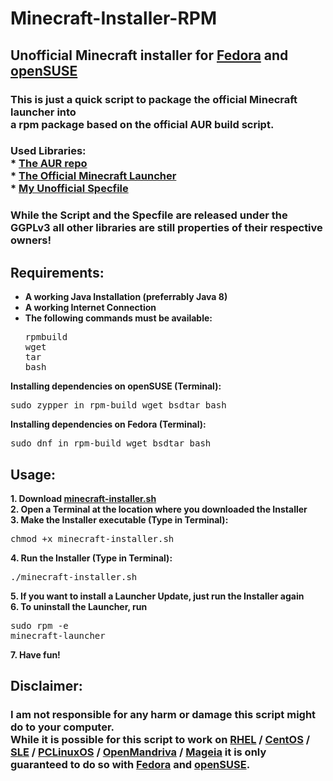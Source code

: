 # Minecraft-Installer-RPM
## Unofficial Minecraft installer for [Fedora](https://getfedora.org) and [openSUSE](https://www.opensuse.org/)
### This is just a quick script to package the official Minecraft launcher into <br> a rpm package based on the official AUR build script.
### Used Libraries:<br> * [The AUR repo](https://aur.archlinux.org/packages/minecraft-launcher)<br> * [The Official Minecraft Launcher](https://www.minecraft.net/de-de/download/alternative/)<br> * [My Unofficial Specfile](https://github.com/DarkWav/DarkWav.github.io/blob/master/minecraft-launcher.spec)

### While the Script and the Specfile are released under the GGPLv3 all other libraries are still properties of their respective owners!

## Requirements: 
* <b>A working Java Installation (preferrably Java 8)</b>
* <b>A working Internet Connection<br></b>
* <b>The following commands must be available:</b><pre>rpmbuild<br>wget<br>tar<br>bash</pre>

<b>Installing dependencies on openSUSE (Terminal):</b>
<pre>sudo zypper in rpm-build wget bsdtar bash</pre>
<b>Installing dependencies on Fedora (Terminal):</b>
<pre>sudo dnf in rpm-build wget bsdtar bash</pre>

## Usage:
<b>1. Download [minecraft-installer.sh](https://darkwav.github.io/minecraft-installer.sh)<br></b>
<b>2. Open a Terminal at the location where you downloaded the Installer<br></b>
<b>3. Make the Installer executable (Type in Terminal):</b><pre>chmod +x minecraft-installer.sh</pre>
<b>4. Run the Installer (Type in Terminal):</b><pre>./minecraft-installer.sh</pre>
<b>5. If you want to install a Launcher Update, just run the Installer again<br></b>
<b>6. To uninstall the Launcher, run </b><pre>sudo rpm -e minecraft-launcher</pre>
<b>7. Have fun!</b>

## Disclaimer:

### I am not responsible for any harm or damage this script might do to your computer.<br> While it is possible for this script to work on [RHEL](https://www.redhat.com/en/technologies/linux-platforms/enterprise-linux) / [CentOS](https://centos.org) / [SLE](https://www.suse.com/products/desktop) / [PCLinuxOS](https://www.pclinuxos.com/) / [OpenMandriva](https://www.openmandriva.org) / [Mageia](https://www.mageia.org) it is only guaranteed to do so with [Fedora](https://getfedora.org) and [openSUSE](https://www.opensuse.org).
